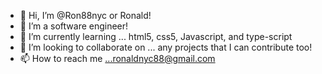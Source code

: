 - 👋 Hi, I’m @Ron88nyc or Ronald!
- 👀 I’m a software engineer!
- 🌱 I’m currently learning ...  html5, css5, Javascript, and type-script
- 💞️ I’m looking to collaborate on ... any projects that I can contribute too!
- 📫 How to reach me ...ronaldnyc88@gmail.com

<!---
Ron88nyc/Ron88nyc is a ✨ special ✨ repository because its `README.md` (this file) appears on your GitHub profile.
You can click the Preview link to take a look at your changes.
--->
